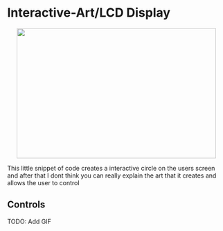 # Interactive-Art/LCD Display

<p align="center">
  <img width="460" height="300" src="https://media.giphy.com/media/X1S5COBAmGx2Ax9Hon/giphy.gif">
</p>


This little snippet of code creates a interactive circle on the users screen and after that I dont think you can really explain the art that it creates and allows the user to control

## Controls

TODO: Add GIF
